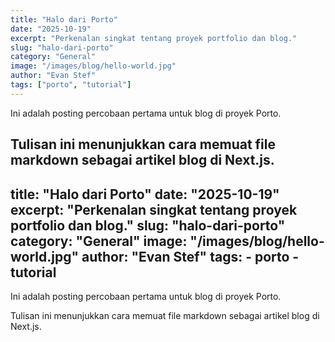 ```yaml
---
title: "Halo dari Porto"
date: "2025-10-19"
excerpt: "Perkenalan singkat tentang proyek portfolio dan blog."
slug: "halo-dari-porto"
category: "General"
image: "/images/blog/hello-world.jpg"
author: "Evan Stef"
tags: ["porto", "tutorial"]
---
```


Ini adalah posting percobaan pertama untuk blog di proyek Porto.

Tulisan ini menunjukkan cara memuat file markdown sebagai artikel blog di Next.js.
---
title: "Halo dari Porto"
date: "2025-10-19"
excerpt: "Perkenalan singkat tentang proyek portfolio dan blog."
slug: "halo-dari-porto"
category: "General"
image: "/images/blog/hello-world.jpg"
author: "Evan Stef"
tags:
	- porto
	- tutorial
---

Ini adalah posting percobaan pertama untuk blog di proyek Porto.

Tulisan ini menunjukkan cara memuat file markdown sebagai artikel blog di Next.js.
